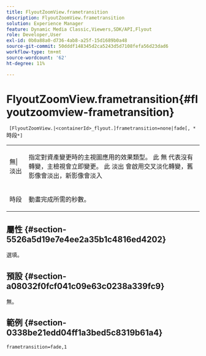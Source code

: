 ```yaml
---
title: FlyoutZoomView.frametransition
description: FlyoutZoomView.frametransition
solution: Experience Manager
feature: Dynamic Media Classic,Viewers,SDK/API,Flyout
role: Developer,User
exl-id: 0b0a88a0-d736-4ab8-a25f-15d1689b0a48
source-git-commit: 50dddf148345d2ca5243d5d7108fefa56d23dad6
workflow-type: tm+mt
source-wordcount: '62'
ht-degree: 11%

---
```


# FlyoutZoomView.frametransition{#flyoutzoomview-frametransition}

` [FlyoutZoomView.|<containerId>_flyout.]frametransition=none|fade[, *`時段`*]`

<table id="table_FC34B37AACFB4E92A37E1D2D93D5F0D2"> 
 <tbody> 
  <tr> 
   <td colname="col1"> <p> <span class="codeph"> 無|淡出</span> </p> </td> 
   <td colname="col2"> <p> 指定對資產變更時的主視圖應用的效果類型。 此 <span class="codeph"> 無</span> 代表沒有轉變，主檢視會立即變更。 此 <span class="codeph"> 淡出</span> 會啟用交叉淡化轉變，舊影像會淡出，新影像會淡入 </p> </td> 
  </tr> 
  <tr> 
   <td colname="col1"> <p><span class="codeph"><span class="varname"> 時段</span></span> </p> </td> 
   <td colname="col2"> <p> 動畫完成所需的秒數。 </p> </td> 
  </tr> 
 </tbody> 
</table>

## 屬性 {#section-5526a5d19e7e4ee2a35b1c4816ed4202}

選填。

## 預設 {#section-a08032f0fcf041c09e63c0238a339fc9}

無。

## 範例 {#section-0338be21edd04ff1a3bed5c8319b61a4}

`frametransition=fade,1`
